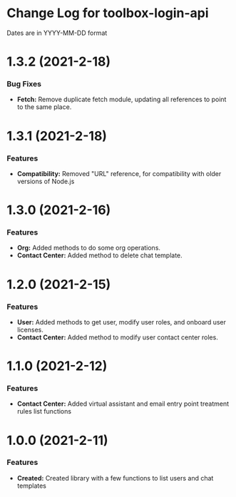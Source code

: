 # Change Log for toolbox-login-api

Dates are in YYYY-MM-DD format

# 1.3.2 (2021-2-18)

### Bug Fixes
* **Fetch:** Remove duplicate fetch module, updating all references to point to
the same place.


# 1.3.1 (2021-2-18)

### Features
* **Compatibility:** Removed "URL" reference, for compatibility with older
versions of Node.js


# 1.3.0 (2021-2-16)

### Features
* **Org:** Added methods to do some org operations.
* **Contact Center:** Added method to delete chat template.


# 1.2.0 (2021-2-15)

### Features
* **User:** Added methods to get user, modify user roles, and onboard user licenses.
* **Contact Center:** Added method to modify user contact center roles.


# 1.1.0 (2021-2-12)

### Features
* **Contact Center:** Added virtual assistant and email entry point treatment rules list functions


# 1.0.0 (2021-2-11)

### Features
* **Created:** Created library with a few functions to list users and chat templates